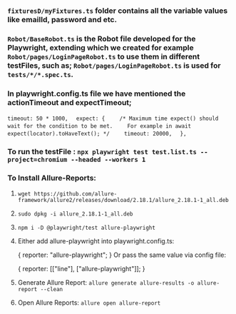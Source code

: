 ### `fixturesD/myFixtures.ts` folder contains all the variable values like emailId, password and etc.

### `Robot/BaseRobot.ts` is the Robot file developed for the Playwright, extending which we created for example `Robot/pages/LoginPageRobot.ts` to use them in different testFiles, such as; `Robot/pages/LoginPageRobot.ts` is used for `tests/*/*.spec.ts`.

### In playwright.config.ts file we have mentioned the actionTimeout and expectTimeout;

`timeout: 50 * 1000,`
`  expect: {`
`    /* Maximum time expect() should wait for the condition to be met.`
`    For example in await expect(locator).toHaveText(); */`
`    timeout: 20000,`
`  },`

### To run the testFile : `npx playwright test test.list.ts --project=chromium --headed --workers 1`

### To Install Allure-Reports:

1. `wget https://github.com/allure-framework/allure2/releases/download/2.18.1/allure_2.18.1-1_all.deb`
2. `sudo dpkg -i allure_2.18.1-1_all.deb`
3. `npm i -D @playwright/test allure-playwright`
4. Either add allure-playwright into playwright.config.ts:

   {
   reporter: "allure-playwright";
   }
   Or pass the same value via config file:

   {
   reporter: [["line"], ["allure-playwright"]];
   }

5. Generate Allure Report: `allure generate allure-results -o allure-report --clean`
6. Open Allure Reports: `allure open allure-report`
